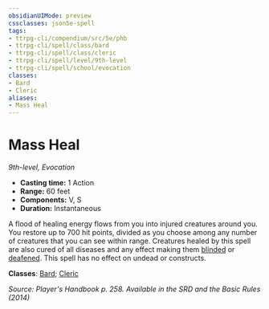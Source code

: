 ```yaml
---
obsidianUIMode: preview
cssclasses: json5e-spell
tags:
- ttrpg-cli/compendium/src/5e/phb
- ttrpg-cli/spell/class/bard
- ttrpg-cli/spell/class/cleric
- ttrpg-cli/spell/level/9th-level
- ttrpg-cli/spell/school/evocation
classes:
- Bard
- Cleric
aliases:
- Mass Heal
---
```

# Mass Heal
*9th-level, Evocation*  


- **Casting time:** 1 Action
- **Range:** 60 feet
- **Components:** V, S
- **Duration:** Instantaneous

A flood of healing energy flows from you into injured creatures around you. You restore up to 700 hit points, divided as you choose among any number of creatures that you can see within range. Creatures healed by this spell are also cured of all diseases and any effect making them [blinded](/CLI/conditions.md#Blinded) or [deafened](/CLI/conditions.md#Deafened). This spell has no effect on undead or constructs.

**Classes**: [Bard](/CLI/lists/list-spells-classes-bard.md); [Cleric](/CLI/lists/list-spells-classes-cleric.md)

*Source: Player's Handbook p. 258. Available in the <span title='Systems Reference Document (5.1)'>SRD</span> and the Basic Rules (2014)*